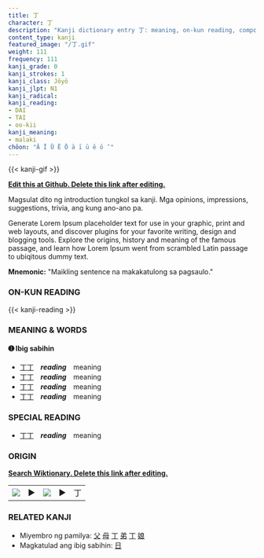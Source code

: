 ```yaml
---
title: 丁
character: 丁
description: "Kanji dictionary entry 丁: meaning, on-kun reading, compounds, origin, related kanji"
content_type: kanji
featured_image: "/丁.gif"
weight: 111
frequency: 111
kanji_grade: 0
kanji_strokes: 1
kanji_class: Jōyō
kanji_jlpt: N1
kanji_radical: 
kanji_reading: 
- DAI
- TAI
- oo-kii
kanji_meaning:
- malaki
chōon: "Ā Ī Ū Ē Ō ā ī ū ē ō ’"
---
```

[//]: # (Don't edit the line below. Kanji animated GIF code is automatically generated.)
{{< kanji-gif >}}

[//]: # (Edit below this line.)

**[Edit this at Github. Delete this link after editing.](https://github.com/tim0g/tim/tree/main/content/kanji/丁/index.md)**

Magsulat dito ng introduction tungkol sa kanji. Mga opinions, impressions, suggestions, trivia, ang kung ano-ano pa.

Generate Lorem Ipsum placeholder text for use in your graphic, print and web layouts, and discover plugins for your favorite writing, design and blogging tools. Explore the origins, history and meaning of the famous passage, and learn how Lorem Ipsum went from scrambled Latin passage to ubiqitous dummy text.
 
**Mnemonic:** "Maikling sentence na makakatulong sa pagsaulo."

### ON-KUN READING

[//]: # (Don't edit the line below. ON-KUN READING code is automatically generated.)
{{< kanji-reading >}}

### MEANING & WORDS

#### ➊ **Ibig sabihin**
  - [丁](../丁)[丁](../丁)　***reading***　meaning
  - [丁](../丁)[丁](../丁)　***reading***　meaning
  - [丁](../丁)[丁](../丁)　***reading***　meaning
  - [丁](../丁)[丁](../丁)　***reading***　meaning

### SPECIAL READING
  - [丁](../丁)[丁](../丁)　***reading***　meaning

### ORIGIN

**[Search Wiktionary. Delete this link after editing.](https://wiktionary.org/wiki/丁)**
<table class="kanji-table"><tr><td>
<img src="60px-丁-bronze.svg.png">
</td><td>▶</td><td>
<img src="60px-丁-oracle.svg.png">
</td><td>▶</td>
<td class="kanji-origin">丁</td>
</tr></table>

### RELATED KANJI
- Miyembro ng pamilya: [父](../父) [母](../母) [丁](../丁) [弟](../弟) [丁](../丁) [娘](../娘)
- Magkatulad ang ibig sabihin: [日](../日)
